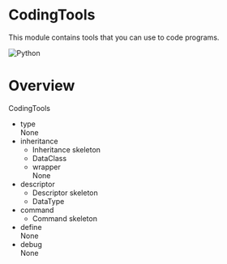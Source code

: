 # CodingTools
This module contains tools that you can use to code programs.

<img src="https://qiita-user-contents.imgix.net/https%3A%2F%2Fimg.shields.io%2Fbadge%2F-Python-F2C63C.svg%3Flogo%3Dpython%26style%3Dfor-the-badge?ixlib=rb-4.0.0&auto=format&gif-q=60&q=75&s=c17144ccc12f9c19e9dbba2eec5c7980" alt="Python">

# Overview
CodingTools
- type
  <br>None
- inheritance
  - Inheritance skeleton
  - DataClass
  - wrapper
  <br>None
- descriptor
  - Descriptor skeleton
  - DataType
- command
  - Command skeleton
- define
  <br>None
- debug
  <br>None

